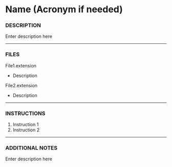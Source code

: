 # Name (Acronym if needed)

### DESCRIPTION

Enter description here

---
### FILES

File1.extension

- Description

File2.extension

- Description

---
### INSTRUCTIONS

1. Instruction 1
2. Instruction 2

---
### ADDITIONAL NOTES

Enter description here